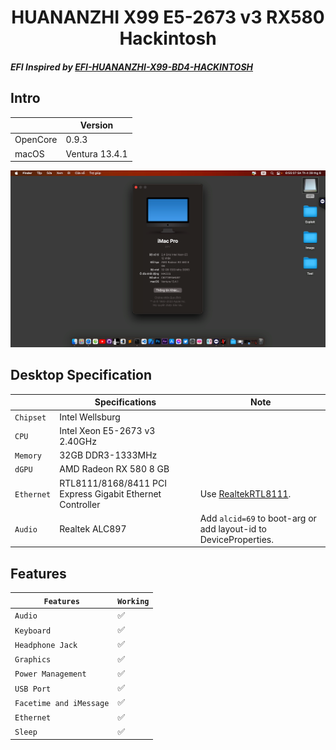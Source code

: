 # <div align="center">HUANANZHI X99 E5-2673 v3 RX580 Hackintosh</div> 
<h5>EFI Inspired by <a href="https://github.com/vncsmnl/EFI-HUANANZHI-X99-BD4-HACKINTOSH">EFI-HUANANZHI-X99-BD4-HACKINTOSH</a>

## Intro

| | Version |
|-|---------|
| OpenCore | 0.9.3 |
| macOS | Ventura 13.4.1 |

![Screenshot](ScreenShot.png)

## Desktop Specification

|                     | Specifications| Note |
| ---------------------------- | ---------------------- |------------------|
| ``Chipset``| Intel Wellsburg |   |
| ``CPU``| Intel Xeon E5-2673 v3 2.40GHz |  |
| ``Memory``| 32GB DDR3-1333MHz |  |
| ``dGPU``| AMD Radeon RX 580 8 GB |  |
| ``Ethernet``| RTL8111/8168/8411 PCI Express Gigabit Ethernet Controller | Use [RealtekRTL8111](https://github.com/Mieze/RTL8111_driver_for_OS_X/releases). |
| ``Audio``| Realtek ALC897 | Add `alcid=69` to boot-arg or add layout-id to DeviceProperties. |

## Features

| ``Features``|``Working``| 
|-------------|-----------|
| ``Audio``|✅|
| ``Keyboard``|✅|
| ``Headphone Jack``|✅|
| ``Graphics``|✅|
| ``Power Management``|✅|                                                                   
| ``USB Port``|✅|
| ``Facetime and iMessage``|✅|
| ``Ethernet``|✅|
| ``Sleep``|✅|
